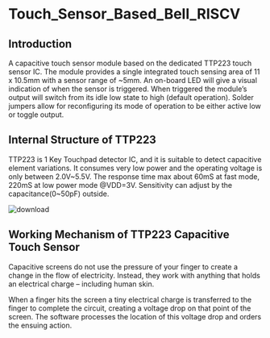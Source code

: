 # Touch_Sensor_Based_Bell_RISCV

## Introduction

A capacitive touch sensor module based on the dedicated TTP223 touch sensor IC. The module provides a single integrated touch sensing area of 11 x 10.5mm with a sensor range of ~5mm. An on-board LED will give a visual indication of when the sensor is triggered. When triggered the module’s output will switch from its idle low state to high (default operation). Solder jumpers allow for reconfiguring its mode of operation to be either active low or toggle output.

## Internal Structure of TTP223

TTP223 is 1 Key Touchpad detector IC, and it is suitable to detect capacitive element variations. It consumes very low power and the operating voltage is only between 2.0V~5.5V. The response time max about 60mS at fast mode, 220mS at low power mode @VDD=3V. Sensitivity can adjust by the capacitance(0~50pF) outside.

![download](https://github.com/akhiiasati/Touch_Bell_RISCV/assets/43675821/49fbe971-92f4-46a8-874e-692b2a5ea024)

## Working Mechanism of TTP223 Capacitive Touch Sensor

Capacitive screens do not use the pressure of your finger to create a change in the flow of electricity. Instead, they work with anything that holds an electrical charge – including human skin.

When a finger hits the screen a tiny electrical charge is transferred to the finger to complete the circuit, creating a voltage drop on that point of the screen. The software processes the location of this voltage drop and orders the ensuing action.
